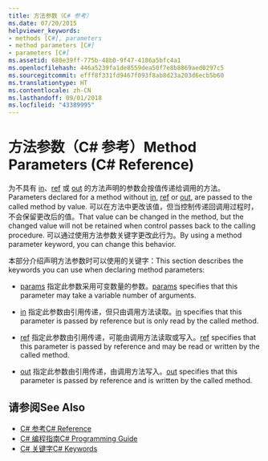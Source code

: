 ```yaml
---
title: 方法参数（C# 参考）
ms.date: 07/20/2015
helpviewer_keywords:
- methods [C#], parameters
- method parameters [C#]
- parameters [C#]
ms.assetid: 680e39ff-775b-48b0-9f47-4186a5bfc4a1
ms.openlocfilehash: 446a5239fa1de8559dea50f7e8b8869aed0297c5
ms.sourcegitcommit: efff8f331fd9467f093f8ab8d23a203d6ecb5b60
ms.translationtype: HT
ms.contentlocale: zh-CN
ms.lasthandoff: 09/01/2018
ms.locfileid: "43389995"
---
```

# <a name="method-parameters-c-reference"></a><span data-ttu-id="5813b-102">方法参数（C# 参考）</span><span class="sxs-lookup"><span data-stu-id="5813b-102">Method Parameters (C# Reference)</span></span>

<span data-ttu-id="5813b-103">为不具有 [in](../../../csharp/language-reference/keywords/in-parameter-modifier.md)、[ref](../../../csharp/language-reference/keywords/ref.md) 或 [out](../../../csharp/language-reference/keywords/out-parameter-modifier.md) 的方法声明的参数会按值传递给调用的方法。</span><span class="sxs-lookup"><span data-stu-id="5813b-103">Parameters declared for a method without [in](../../../csharp/language-reference/keywords/in-parameter-modifier.md), [ref](../../../csharp/language-reference/keywords/ref.md) or [out](../../../csharp/language-reference/keywords/out-parameter-modifier.md), are passed to the called method by value.</span></span> <span data-ttu-id="5813b-104">可以在方法中更改该值，但当控制传递回调用过程时，不会保留更改后的值。</span><span class="sxs-lookup"><span data-stu-id="5813b-104">That value can be changed in the method, but the changed value will not be retained when control passes back to the calling procedure.</span></span> <span data-ttu-id="5813b-105">可以通过使用方法参数关键字更改此行为。</span><span class="sxs-lookup"><span data-stu-id="5813b-105">By using a method parameter keyword, you can change this behavior.</span></span>  
  
 <span data-ttu-id="5813b-106">本部分介绍声明方法参数时可以使用的关键字：</span><span class="sxs-lookup"><span data-stu-id="5813b-106">This section describes the keywords you can use when declaring method parameters:</span></span>  
  
-   <span data-ttu-id="5813b-107">[params](../../../csharp/language-reference/keywords/params.md) 指定此参数采用可变数量的参数。</span><span class="sxs-lookup"><span data-stu-id="5813b-107">[params](../../../csharp/language-reference/keywords/params.md) specifies that this parameter may take a variable number of arguments.</span></span>
  
-   <span data-ttu-id="5813b-108">[in](../../../csharp/language-reference/keywords/in-parameter-modifier.md) 指定此参数由引用传递，但只由调用方法读取。</span><span class="sxs-lookup"><span data-stu-id="5813b-108">[in](../../../csharp/language-reference/keywords/in-parameter-modifier.md) specifies that this parameter is passed by reference but is only read by the called method.</span></span>
  
-   <span data-ttu-id="5813b-109">[ref](../../../csharp/language-reference/keywords/ref.md) 指定此参数由引用传递，可能由调用方法读取或写入。</span><span class="sxs-lookup"><span data-stu-id="5813b-109">[ref](../../../csharp/language-reference/keywords/ref.md) specifies that this parameter is passed by reference and may be read or written by the called method.</span></span>
  
-   <span data-ttu-id="5813b-110">[out](../../../csharp/language-reference/keywords/out-parameter-modifier.md) 指定此参数由引用传递，由调用方法写入。</span><span class="sxs-lookup"><span data-stu-id="5813b-110">[out](../../../csharp/language-reference/keywords/out-parameter-modifier.md) specifies that this parameter is passed by reference and is written by the called method.</span></span>
  
## <a name="see-also"></a><span data-ttu-id="5813b-111">请参阅</span><span class="sxs-lookup"><span data-stu-id="5813b-111">See Also</span></span>

- [<span data-ttu-id="5813b-112">C# 参考</span><span class="sxs-lookup"><span data-stu-id="5813b-112">C# Reference</span></span>](../../../csharp/language-reference/index.md)  
- [<span data-ttu-id="5813b-113">C# 编程指南</span><span class="sxs-lookup"><span data-stu-id="5813b-113">C# Programming Guide</span></span>](../../../csharp/programming-guide/index.md)  
- [<span data-ttu-id="5813b-114">C# 关键字</span><span class="sxs-lookup"><span data-stu-id="5813b-114">C# Keywords</span></span>](../../../csharp/language-reference/keywords/index.md)
